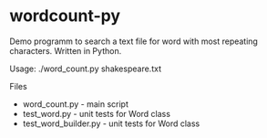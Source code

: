 # wordcount-py

Demo programm to search a text file for word with most repeating characters.  Written in Python.

Usage:
./word_count.py shakespeare.txt

Files
* word_count.py - main script
* test_word.py - unit tests for Word class
* test_word_builder.py - unit tests for Word class